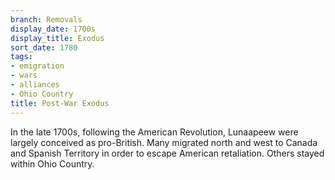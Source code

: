 ```yaml
---
branch: Removals
display_date: 1700s
display_title: Exodus
sort_date: 1780
tags:
- emigration
- wars
- alliances
- Ohio Country
title: Post-War Exodus
---
```


In the late 1700s, following the American Revolution, Lunaapeew were largely conceived as pro-British. Many migrated north and west to Canada and Spanish Territory in order to escape American retaliation. Others stayed within Ohio Country.

